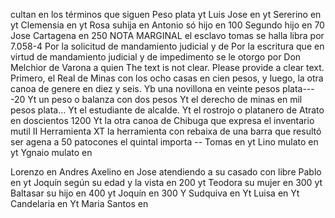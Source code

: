 cultan en los términos que siguen
Peso plata
yt Luis Jose en
yt Sererino en
yt Clemensia en
yt Rosa suhija en
Antonio só hijo en 100
Segundo hijo en 70
Jose Cartagena en 250
NOTA MARGINAL el esclavo tomas se halla libra por 7.058-4
Por la solicitud de mandamiento judicial y de
Por la escritura que en virtud de mandamiento judicial y de impedimento se le otorgo por Don Melchior de Varona a quien
The text is not clear. Please provide a clear text.
Primero, el Real de Minas con los ocho casas en cien pesos, y luego, la otra canoa de genere en diez y seis.
Yb una novillona en veinte pesos plata----20
Yt un peso o balanza con dos pesos
Yt el derecho de minas en mil pesos plata...
Yt el estudiante de alcalde.
Yt el rostrojo o platanero de Atrato en doscientos 1200
Yt la otra canoa de Chibuga que expresa el inventario
mutil II
Herramienta
XT la herramienta con rebaixa de una barra que
resultó ser agena a 50 patocones el quintal
importa --
Tomas en
yt Lino mulato en
yt Ygnaio mulato en

Lorenzo en
Andres Axelino en
Jose atendiendo a su casado con libre
Pablo en
yt Joquín según su edad y la vista en 200
yt Teodora su mujer en 300
yt Baltasar su hijo en 400
yt Joquín en 300
Y Sudquiva en
Yt Luisa en
Yt Candelaria en
Yt Maria Santos en